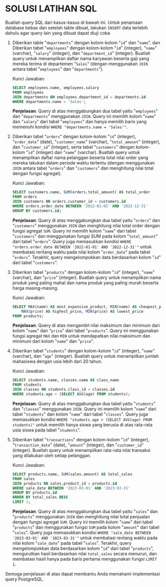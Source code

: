 # SOLUSI LATIHAN SQL

Buatlah query SQL dari kasus-kasus di bawah ini. Untuk penamaan database bebas dan setelah table dibuat, lakukan `INSERT` data terlebih dahulu agar query lain yang dibuat dapat diuji coba

1. Diberikan table "`departments`" dengan kolom-kolom "`id`" dan "`name`". dan Diberikan tabel "`employees`" dengan kolom-kolom "`id`" (integer), "`name`" (varchar), "`salary`" (integer), dan "`department_id`" (integer). Buatlah query untuk menampilkan daftar nama karyawan beserta gaji yang mereka terima di departemen "`Sales`" (dengan menggunakan `JOIN` antara tabel "`employees`" dan "`departments`").

    Kunci Jawaban:

    ```sql
    SELECT employees.name, employees.salary
    FROM employees
    JOIN departments ON employees.department_id = departments.id
    WHERE departments.name = 'Sales';
    ```
    **Penjelasan**: Query di atas menggabungkan dua tabel yaitu "`employees`" dan "`departments`" menggunakan `JOIN`. Query ini memilih kolom "`name`" dan "`salary`" dari tabel "`employees`" dan hanya memilih baris yang memenuhi kondisi `WHERE "departments.name = 'Sales'"`.

1. Diberikan tabel "`orders`" dengan kolom-kolom "`id`" (integer), "`order_date`" (date), "`customer_name`" (varchar), "`total_amount`" (integer), dan "`customer_id`" (integer), serta tabel "`customers`" dengan kolom-kolom "`id`" (integer) dan "`name`" (varchar). Buatlah query untuk menampilkan daftar nama pelanggan beserta total nilai order yang mereka lakukan dalam periode waktu tertentu (dengan menggunakan `JOIN` antara tabel "`orders`" dan "`customers`" dan menghitung nilai total dengan fungsi agregat).

    Kunci Jawaban:

    ```sql
    SELECT customers.name, SUM(orders.total_amount) AS total_order
    FROM orders
    JOIN customers ON orders.customer_id = customers.id
    WHERE orders.order_date BETWEEN '2022-01-01' AND '2022-12-31'
    GROUP BY customers.id;
    ```
    **Penjelasan**: Query di atas menggabungkan dua tabel yaitu "`orders`" dan "`customers`" menggunakan `JOIN` dan menghitung nilai total order dengan fungsi agregat `SUM`. Query ini memilih kolom "`name`" dari tabel "`customers`" dan menggunakan fungsi SUM pada kolom "`total_amount`" dari tabel "`orders`". Query juga memasukkan kondisi `WHERE "orders.order_date BETWEEN '2022-01-01' AND '2022-12-31'"` untuk membatasi rentang waktu pada nilai kolom "`order_date`" pada tabel "`orders`". Terakhir, query mengelompokkan data berdasarkan kolom "`id`" dari tabel "`customers`".

1. Diberikan tabel "`products`" dengan kolom-kolom "`id`" (integer), "`name`" (varchar), dan "`price`" (integer). Buatlah query untuk menampilkan nama produk yang paling mahal dan nama produk yang paling murah beserta harga masing-masing.

    Kunci Jawaban:

    ```sql
    SELECT MAX(name) AS most_expensive_product, MIN(name) AS cheapest_product,
        MAX(price) AS highest_price, MIN(price) AS lowest_price
    FROM products;
    ```
    **Penjelasan**: Query di atas mengambil nilai maksimum dan minimum dari kolom "`name`" dan "`price`" dari tabel "`products`". Query ini menggunakan fungsi agregat `MAX` dan `MIN` untuk mendapatkan nilai maksimum dan minimum dari kolom "`name`" dan "`price`".

1. Diberikan tabel "`students`" dengan kolom-kolom "`id`" (integer), "`name`" (varchar), dan "`age`" (integer). Buatlah query untuk menampilkan jumlah mahasiswa dengan usia lebih dari 20 tahun.

    Kunci Jawaban:

    ```sql
    SELECT students.name, classes.name AS class_name
    FROM students
    JOIN classes ON students.class_id = classes.id
    WHERE students.age > (SELECT AVG(age) FROM students);
    ```
    **Penjelasan**: Query di atas menggabungkan dua tabel yaitu "`students`" dan "`classes`" menggunakan `JOIN`. Query ini memilih kolom "`name`" dari tabel "`students`" dan kolom "`name`" dari tabel "`classes`". Query juga memasukkan kondisi `WHERE "students.age > (SELECT AVG(age) FROM students)"` untuk memilih hanya siswa yang berusia di atas rata-rata usia siswa pada tabel "`students`".

1. Diberikan tabel "`transactions`" dengan kolom-kolom "`id`" (integer), "`transaction_date`" (date), "`amount`" (integer), dan "`customer_id`" (integer). Buatlah query untuk menampilkan rata-rata nilai transaksi yang dilakukan oleh setiap pelanggan.

    Kunci Jawaban:

    ```sql
    SELECT products.name, SUM(sales.amount) AS total_sales
    FROM sales
    JOIN products ON sales.product_id = products.id
    WHERE sale_date BETWEEN '2023-03-01' AND '2023-03-31'
    GROUP BY products.id
    ORDER BY total_sales DESC
    LIMIT 1;
    ```
    **Penjelasan**: Query di atas menggabungkan dua tabel yaitu "`sales`" dan "`products`" menggunakan `JOIN` dan menghitung nilai total penjualan dengan fungsi agregat `SUM`. Query ini memilih kolom "`name`" dari tabel "`products`" dan menggunakan fungsi `SUM` pada kolom "`amount`" dari tabel "`sales`". Query juga memasukkan kondisi `WHERE "sale_date BETWEEN '2023-03-01' AND '2023-03-31'"` untuk membatasi rentang waktu pada nilai kolom "`sale_date`" pada tabel "`sales`". Terakhir, query mengelompokkan data berdasarkan kolom "`id`" dari tabel "`products`", mengurutkan hasil berdasarkan nilai `total_sales` secara menurun, dan membatasi hasil hanya pada baris pertama menggunakan fungsi `LIMIT 1`.

Semoga penjelasan di atas dapat membantu Anda memahami implementasi query PostgreSQL.